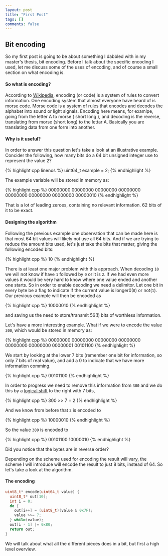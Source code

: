 ```yaml
---
layout: post
title: "First Post"
tags: []
comments: false
---
```


## Bit encoding ##

So my first post is going to be about something I dabbled with in my master's thesis, bit encoding. Before I talk about the specific encoding I used, let me discuss some of the uses of encoding, and of course a small section on what encoding is.

#### So what is encoding? ####
According to [Wikipedia](https://en.wikipedia.org/wiki/Encoding), encoding (or code) is a system of rules to convert information. One encoding system that almost everyone have heard of is  [morse code](http://morsecode.scphillips.com/morse.html). Morse code is a system of rules that encodes and decodes the alphabet into sound or light signals. Encoding here means, for examlpe, going from the letter A to morse ( short long ), and decoding is the reverse, translating from morse (short long) to the lettar A. Basically you are translating data from one form into another.   

#### Why is it useful? ####
In order to answer this question let's take a look at an illustrative example. Concider the following, how many bits do a 64 bit unsigned integer use to represent the value 2?

{% highlight cpp linenos %}
uint64_t example = 2;
{% endhighlight %}

The example variable will be stored in memory as:

{% highlight cpp %}
00000000 00000000 00000000 00000000
00000000 00000000 00000000 00000010
{% endhighlight %}

That is a lot of leading zeroes, containing no relevant information. 62 bits of it to be exact.

#### Designing the algorithm #####
Following the previous example one observation that can be made here is that most 64 bit values will likely not use all 64 bits. And if we are trying to reduce the amount bits used, let's just take the bits that matter, giving the following encoded bits:

{% highlight cpp %}
10
{% endhighlight %}

There is at least one major problem with this approach. When decoding `10` we will not know if have `1` followed by `0` or it is `2`. If we had even more values it would be very hard to know where one value ended and another one starts. So in order to enable decoding we need a delimitor. Let one bit in every byte be a flag to indicate if the current value is longer0(`0`) or not(`1`). Our previous example will then be encoded as 

{% highlight cpp %}
10000010
{% endhighlight %}

and saving us the need to store/transmit 56(!) bits of worthless information.

Let's have a more interesting example. What if we were to encode the value `300`, which would be stored in memory as: 

{% highlight cpp %}
00000000 00000000 00000000 00000000
00000000 00000000 00000001 00101100
{% endhighlight %}

We start by looking at the lower 7 bits (remember one bit for information, so only 7 bits of real value), and add a 0 to indicate that we have more information comming.

{% highlight cpp %}
00101100
{% endhighlight %}

In order to progress we need to remove this information from `300` and we do this by a [logical shift](https://en.wikipedia.org/wiki/Logical_shift) to the right with 7 bits,

{% highlight cpp %}
300 >> 7 = 2
{% endhighlight %}

And we know from before that `2` is encoded to

{% highlight cpp %}
10000010
{% endhighlight %}

So the value `300` is encoded to

{% highlight cpp %}
00101100 10000010
{% endhighlight %}

Did you notice that the bytes are in reverse order? 

Depending on the scheme used for encoding the result will vary, the scheme I will introduce will encode the result to just 8 bits, instead of 64. So let's take a look at the algorithm.

#### The encoding #####
```cpp
uint8_t* encode(uint64_t value) {
  uint8_t* out[10];
  int i = 0;
  do {
    out[i++] = (uint8_t)(value & 0x7F);
    value >>= 7;
  } while(value);
  out[i - 1] |= 0x80;
  return out;
}
```

We will talk about what all the different pieces does in a bit, but first a high level overview.